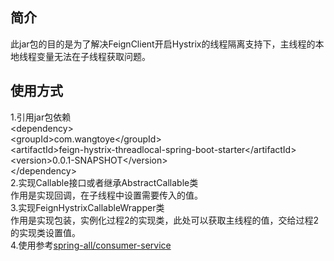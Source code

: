 ## 简介
此jar包的目的是为了解决FeignClient开启Hystrix的线程隔离支持下，主线程的本地线程变量无法在子线程获取问题。

## 使用方式
1.引用jar包依赖  
&lt;dependency&gt;  
    &lt;groupId&gt;com.wangtoye&lt;/groupId&gt;  
    &lt;artifactId&gt;feign-hystrix-threadlocal-spring-boot-starter&lt;/artifactId&gt;  
    &lt;version&gt;0.0.1-SNAPSHOT&lt;/version&gt;  
&lt;/dependency&gt;  
2.实现Callable<T>接口或者继承AbstractCallable<T>类  
作用是实现回调，在子线程中设置需要传入的值。  
3.实现FeignHystrixCallableWrapper类  
作用是实现包装，实例化过程2的实现类，此处可以获取主线程的值，交给过程2的实现类设置值。  
4.使用参考[spring-all/consumer-service](https://github.com/wangtoye/spring-all/tree/master/consumer-service)